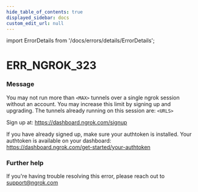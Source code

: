 ```yaml
---
hide_table_of_contents: true
displayed_sidebar: docs
custom_edit_url: null
---
```


import ErrorDetails from '/docs/errors/details/ErrorDetails';

# ERR_NGROK_323

### Message
You may not run more than `<MAX>` tunnels over a single ngrok session without an account.
You may increase this limit by signing up and upgrading.
The tunnels already running on this session are:
`<URLS>`

Sign up at: https://dashboard.ngrok.com/signup

If you have already signed up, make sure your authtoken is installed.
Your authtoken is available on your dashboard: https://dashboard.ngrok.com/get-started/your-authtoken

### Further help
If you're having trouble resolving this error, please reach out to [support@ngrok.com](mailto:support@ngrok.com?subject=Help%20with%20ERR_NGROK_323)

<ErrorDetails error='err_ngrok_323' />
